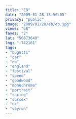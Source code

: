 ```yaml
---
title: "EB"
date: "2009-01-28 13:56:05"
privacy: "public"
image: "2009/01/28/eb/eb.jpg"
views: "68"
faves: "2"
lat: "50873640"
lng: "-742161"
tags:
- "bugatti"
- "car"
- "eb"
- "england"
- "festival"
- "speed"
- "goodwood"
- "monochrome"
- "portrait"
- "racing"
- "sussex"
- "uk"
- "veyron"
---
```

<a href="/photos/2009/01/28/eb"></a>
